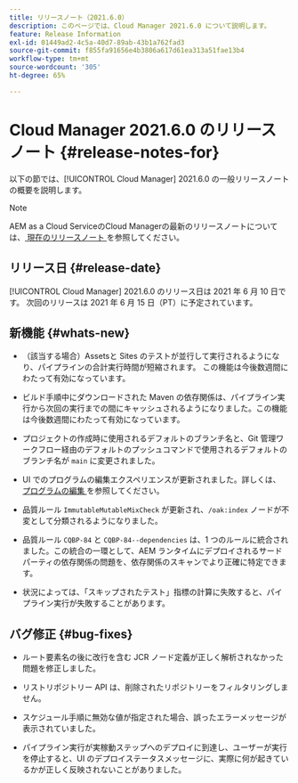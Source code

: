 ```yaml
---
title: リリースノート（2021.6.0）
description: このページでは、Cloud Manager 2021.6.0 について説明します。
feature: Release Information
exl-id: 01449ad2-4c5a-40d7-89ab-43b1a762fad3
source-git-commit: f855fa91656e4b3806a617d61ea313a51fae13b4
workflow-type: tm+mt
source-wordcount: '305'
ht-degree: 65%

---
```


# Cloud Manager 2021.6.0 のリリースノート {#release-notes-for}

以下の節では、[!UICONTROL Cloud Manager] 2021.6.0 の一般リリースノートの概要を説明します。

>[!NOTE]
>AEM as a Cloud ServiceのCloud Managerの最新のリリースノートについては、[ 現在のリリースノート ](https://experienceleague.adobe.com/docs/experience-manager-cloud-service/onboarding/getting-access/release-notes-cloud-manager/release-notes-cm-current.html?lang=ja#getting-access) を参照してください。

## リリース日 {#release-date}

[!UICONTROL Cloud Manager] 2021.6.0 のリリース日は 2021 年 6 月 10 日です。
次回のリリースは 2021 年 6 月 15 日（PT）に予定されています。

## 新機能 {#whats-new}

* （該当する場合）Assetsと Sites のテストが並行して実行されるようになり、パイプラインの合計実行時間が短縮されます。 この機能は今後数週間にわたって有効になっています。

* ビルド手順中にダウンロードされた Maven の依存関係は、パイプライン実行から次回の実行までの間にキャッシュされるようになりました。この機能は今後数週間にわたって有効になっています。

* プロジェクトの作成時に使用されるデフォルトのブランチ名と、Git 管理ワークフロー経由のデフォルトのプッシュコマンドで使用されるデフォルトのブランチ名が `main` に変更されました。

* UI でのプログラムの編集エクスペリエンスが更新されました。詳しくは、[ プログラムの編集 ](/help/getting-started/program-setup.md#editing-program) を参照してください。

* 品質ルール `ImmutableMutableMixCheck` が更新され、`/oak:index` ノードが不変として分類されるようになりました。

* 品質ルール `CQBP-84` と `CQBP-84--dependencies` は、1 つのルールに統合されました。この統合の一環として、AEM ランタイムにデプロイされるサードパーティの依存関係の問題を、依存関係のスキャンでより正確に特定できます。

* 状況によっては、「スキップされたテスト」指標の計算に失敗すると、パイプライン実行が失敗することがあります。

## バグ修正 {#bug-fixes}

* ルート要素名の後に改行を含む JCR ノード定義が正しく解析されなかった問題を修正しました。

* リストリポジトリー API は、削除されたリポジトリーをフィルタリングしません。

* スケジュール手順に無効な値が指定された場合、誤ったエラーメッセージが表示されていました。

* パイプライン実行が実稼動ステップへのデプロイに到達し、ユーザーが実行を停止すると、UI のデプロイステータスメッセージに、実際に何が起きているかが正しく反映されないことがありました。
